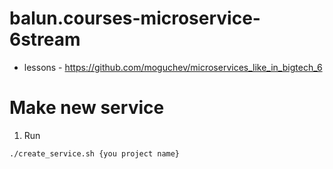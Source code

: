 # balun.courses-microservice-6stream
- lessons - https://github.com/moguchev/microservices_like_in_bigtech_6

# Make new service
1. Run

```shell
./create_service.sh {you project name}
```
